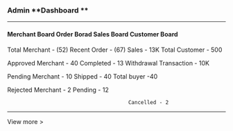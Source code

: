 ### Admin **Dashboard **

---

#### Merchant Board                              Order Borad                     Sales Board                             Customer Board

Total Merchant  - \(52\)                                   Recent Order - \(67\)                  Sales - 13K                                          Total Customer - 500

Approved Merchant - 40                               Completed - 13                        Withdrawal Transaction - 10K

Pending Merchant - 10                                 Shipped - 40                              Total buyer -40

Rejected Merchant - 2                                   Pending - 12

```
                                       Cancelled - 2
```

---

View more &gt;

